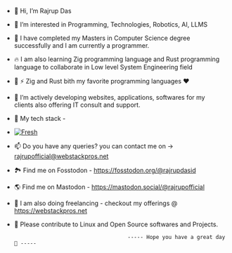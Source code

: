 - 👋 Hi, I’m Rajrup Das
- 👀 I’m interested in Programming, Technologies, Robotics, AI, LLMS
- 🌱 I have completed my Masters in Computer Science degree successfully and I am currently a programmer.
- 🔥 I am also learning Zig programming language and Rust programming language to collaborate in Low level System Engineering field
- 🦎 ⚡️ Zig and Rust bith my favorite programming languages ❤️
- 💞️ I’m actively developing websites, applications, softwares for my clients also offering IT consult and support.
- 🩷  My tech stack -
-  [![Fresh](https://fresh.deno.dev/fresh-badge.svg)](https://fresh.deno.dev)
- 📫 Do you have any queries?  you can contact me on -> rajrupofficial@webstackpros.net 
- 🏞️ Find me on Fosstodon - https://fosstodon.org/@rajrupdasid
- 🌎 Find me on Mastodon - https://mastodon.social/@rajrupofficial
- 🚜 I am also doing freelancing - checkout my offerings @ https://webstackpros.net
- 🐳 Please contribute to Linux and Open Source softwares and Projects.
  
                                             
                                          ----- Hope you have a great day 💞️ -----

<!---
RajrupDasid/RajrupDasid is a ✨ special ✨ repository because its `README.md` (this file) appears on your GitHub profile.
You can click the Preview link to take a look at your changes.
--->
